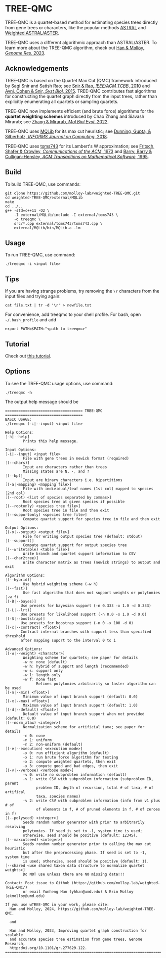 TREE-QMC
========

TREE-QMC is a quartet-based method for estimating species trees directly from gene trees or characters, like the popular methods [ASTRAL](https://doi.org/10.1186/s12859-018-2129-y) and [Weighted ASTRAL/ASTER](https://doi.org/10.1093/molbev/msac215). 

TREE-QMC uses a different algorithmic approach than ASTRAL/ASTER. To learn more about the TREE-QMC algorithm, check out [Han & Molloy, *Genome Res*, 2023](http:doi.org/10.1101/gr.277629.122).

Acknowledgements
----------------
TREE-QMC is based on the Quartet Max Cut (QMC) framework introduced by Sagi Snir and Satish Rao; see [Snir & Rao, *IEEE/ACM TCBB*, 2010](http:doi.org/10.1109/TCBB.2008.133) and [Avni, Cohen & Snir, *Syst Biol*, 2015](http:doi.org/10.1093/sysbio/syu087). TREE-QMC contributes fast algorithms for constructing the quartet graph directly from the input trees, rather than explicitly enumerating all quartets or sampling quartets.

TREE-QMC now implements efficient (and brute force) algorithms for the **quartet weighting schemes** introduced by Chao Zhang and Siavash Mirarab; see [Zhang & Mirarab, *Mol Biol Evol*, 2022](https://doi.org/10.1093/molbev/msac215).

TREE-QMC uses [MQLib](https://github.com/MQLib/MQLib) for its max cut heuristic; see [Dunning, Gupta, & Silberholz, *INFORMS Journal on Computing*, 2018](https://doi.org/10.1287/ijoc.2017.0798).

TREE-QMC uses [toms743](https://people.sc.fsu.edu/~jburkardt/cpp_src/toms743/toms743.html) for its Lambert's W approximation; see [Fritsch, Shafer & Crowley, *Communications of the ACM*, 1973](https://doi.org/10.1145/361952.361970) and [Barry, Barry & Culligan-Hensley, *ACM Transactions on Mathematical Software*, 1995](https://doi.org/10.1145/203082.203088).

Build
-----
To build TREE-QMC, use commands:
```
git clone https://github.com/molloy-lab/weighted-TREE-QMC.git
cd weighted-TREE-QMC/external/MQLib
make
cd ../..
g++ -std=c++11 -O2 \
    -I external/MQLib/include -I external/toms743 \
    -o treeqmc \
    src/*.cpp external/toms743/toms743.cpp \
    external/MQLib/bin/MQLib.a -lm 
```

Usage
-----
To run TREE-QMC, use command:
```
./treeqmc -i <input file>
```

Tips
----
If you are having strange problems, try removing the `\r` characters from the input files and trying again:
```
cat file.txt | tr -d '\r' > newfile.txt
```
For convenience, add treeqmc to your shell profile. For bash, open `~/.bash_profile` and add
```
export PATH=$PATH:"<path to treeqmc>"
```

Tutorial
--------
Check out [this tutorial](tutorial/README.md).

Options
-------

To see the TREE-QMC usage options, use command:
```
./treeqmc -h
```

The output help message should be
```
=================================== TREE-QMC ===================================
BASIC USAGE:
./treeqmc (-i|--input) <input file>

Help Options:
[-h|--help]
        Prints this help message.

Input Options:
(-i|--input) <input file>
        File with gene trees in newick format (required)
[(--chars)]
        Input are characters rather than trees
        Missing states are N, -, and ?
[(--bp)]
        Input are binary characters i.e. bipartitions
[(-a|-mapping) <mapping file>]
        File with individual/leaf names (1st col) mapped to species (2nd col)
[(--root) <list of species separated by commas>]
        Root species tree at given species if possible
[(--rootonly) <species tree file>]
        Root species tree in file and then exit
[(--supportonly) <species tree file>]
        Compute quartet support for species tree in file and then exit

Output Options:
[(-o|--output) <output file>]
        File for writing output species tree (default: stdout)
[(--support)]
        Compute quartet support for output species tree
[(--writetable) <table file>]
        Write branch and quartet support information to CSV
[(--char2tree)]
        Write character matrix as trees (newick strings) to output and exit

Algorithm Options:
[(--hybrid)]
        Use hybrid weighting scheme (-w h)
[(--fast)]
        Use fast algorithm that does not support weights or polytomies (-w f)
[(-B|--bayes)]
       Use presets for bayesian support (-n 0.333 -x 1.0 -d 0.333)
[(-L|--lrt)]
       Use presets for likelihood support (-n 0.0 -x 1.0 -d 0.0)
[(-S|--bootstrap)]
       Use presets for boostrap support (-n 0 -x 100 -d 0)
[(-c|--contract) <float>]
       Contract internal branches with support less than specified threshold
       after mapping suport to the interval 0 to 1

Advanced Options:
[(-w|--weight) <character>]
        Weighting scheme for quartets; see paper for details
        -w n: none (default)
        -w h: hybrid of support and length (recommended)
        -w s: support only
        -w l: length only
        -w f: none fast
              Refines polytomies arbitrarily so faster algorithm can be used
[(-n|--min) <float>]
        Minimum value of input branch support (default: 0.0)
[(-x|--max) <float>]
        Maximum value of input branch support (default: 1.0)
[(-d|--default) <float>]
        Default value of input branch support when not provided (default: 0.0)
[(--norm_atax) <integer>]
        Normalization scheme for artificial taxa; see paper for details
        -n 0: none
        -n 1: uniform
        -n 2: non-uniform (default)
[(-e|--execution) <execution mode>]
        -x 0: run efficient algorithm (default)
        -x 1: run brute force algorithm for testing
        -x 2: compute weighted quartets, then exit
        -x 3: compute good and bad edges, then exit
[(-v|--verbose) <verbose mode>]
        -v 0: write no subproblem information (default)
        -v 1: write CSV with subproblem information (subproblem ID, parent
              problem ID, depth of recursion, total # of taxa, # of artifical
              taxa, species names)
        -v 2: write CSV with subproblem information (info from v1 plus # of
              of elements in f, # of pruned elements in f, # of zeroes in f)
[(--polyseed) <integer>]
        Seeds random number generator with prior to arbitrarily resolving
        polytomies. If seed is set to -1, system time is used;
        otherwise, seed should be positive (default: 12345).
[(--maxcutseed) <integer>]
        Seeds random number generator prior to calling the max cut heuristic
        but after the preprocessing phase. If seed is set to -1, system time
        is used; otherwise, seed should be positive (default: 1).
[--shared <use shared taxon data structure to normalize quartet weights>]
        Do NOT use unless there are NO missing data!!!

Contact: Post issue to Github (https://github.com/molloy-lab/weighted-TREE-QMC/)
        or email Yunheng Han (yhhan@umd.edu) & Erin Molloy (ekmolloy@umd.edu)

If you use wTREE-QMC in your work, please cite:
  Han and Molloy, 2024, https://github.com/molloy-lab/weighted-TREE-QMC.

  and

  Han and Molloy, 2023, Improving quartet graph construction for scalable
  and accurate species tree estimation from gene trees, Genome Research,
  http:doi.org/10.1101/gr.277629.122.
================================================================================
```
